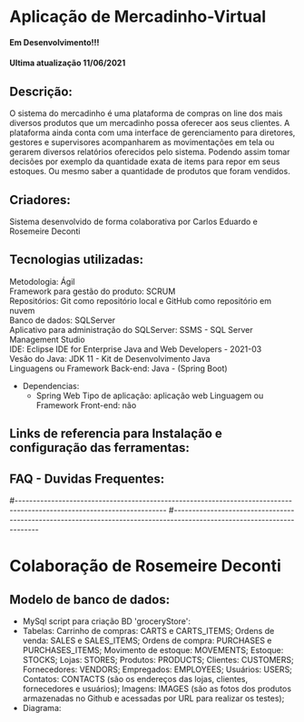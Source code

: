 # Aplicação de Mercadinho-Virtual

#### Em Desenvolvimento!!!
#### Ultima atualização 11/06/2021

## Descrição: 

O sistema do mercadinho é uma plataforma de compras on line dos mais diversos produtos que um mercadinho possa oferecer aos seus clientes. A plataforma ainda conta com uma interface de gerenciamento para diretores, gestores e supervisores acompanharem as movimentações em tela ou gerarem diversos relatórios oferecidos pelo sistema. Podendo assim tomar decisões por exemplo da quantidade exata de items para repor em seus estoques. Ou mesmo saber a quantidade de produtos que foram vendidos.

## Criadores:

Sistema desenvolvido de forma colaborativa por Carlos Eduardo e Rosemeire Deconti

## Tecnologias utilizadas:

Metodologia: Ágil<br>
Framework para gestão do produto: SCRUM<br>
Repositórios: Git como repositório local e GitHub como repositório em nuvem<br>
Banco de dados: SQLServer<br>
Aplicativo para administração do SQLServer: SSMS - SQL Server Management Studio<br>
IDE: Eclipse IDE for Enterprise Java and Web Developers - 2021-03<br>
Vesão do Java: JDK 11 - Kit de Desenvolvimento Java<br>
Linguagens ou Framework Back-end: Java - (Spring Boot)<br>
 - Dependencias:
   - Spring Web
Tipo de aplicação: aplicação web
Linguagem ou Framework Front-end: não

## Links de referencia para Instalação e configuração das ferramentas:
## FAQ - Duvidas Frequentes:

#-----------------------------------------------------------------------------------------------------------------------
#-----------------------------------------------------------------------------------------------------------------------
# Colaboração de Rosemeire Deconti
## Modelo de banco de dados:
- MySql script para criação BD 'groceryStore': 
- Tabelas:
  Carrinho de compras: CARTS e CARTS_ITEMS;
  Ordens de venda: SALES e SALES_ITEMS;
  Ordens de compra: PURCHASES e PURCHASES_ITEMS;
  Movimento de estoque: MOVEMENTS;
  Estoque: STOCKS;
  Lojas: STORES;
  Produtos: PRODUCTS;
  Clientes: CUSTOMERS;
  Fornecedores: VENDORS;
  Empregados: EMPLOYEES;
  Usuários: USERS;
  Contatos: CONTACTS (são os endereços das lojas, clientes, fornecedores e usuários);
  Imagens: IMAGES (são as fotos dos produtos armazenadas no Github e acessadas por URL para realizar os testes);
- Diagrama: 

